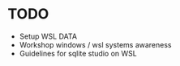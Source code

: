 # TODO

- Setup WSL DATA
- Workshop windows / wsl systems awareness
- Guidelines for sqlite studio on WSL
